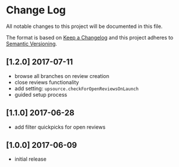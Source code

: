 # Change Log
All notable changes to this project will be documented in this file.

The format is based on [Keep a Changelog](http://keepachangelog.com/)
and this project adheres to [Semantic Versioning](http://semver.org/).

## [1.2.0] 2017-07-11
- browse all branches on review creation
- close reviews functionality
- add setting: `upsource.checkForOpenReviewsOnLaunch`
- guided setup process

## [1.1.0] 2017-06-28
- add filter quickpicks for open reviews

## [1.0.0] 2017-06-09
- initial release